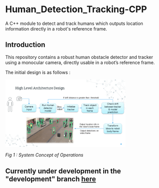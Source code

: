 
# Human_Detection_Tracking-CPP
A C++ module to detect and track humans which outputs location information directly in a robot's reference frame.

## Introduction
This repository contains a robust human obstacle detector and tracker using a monocular camera, directly usable in a robot’s reference frame.

The initial design is as follows : 

<img alt="design" src="assets/design.gif" width="75%" />

*Fig 1 :  System Concept of Operations*

## Currently under development in the "development" branch [here](https://github.com/llDev-Rootll/Human_Detection_Tracking-CPP/tree/development)
